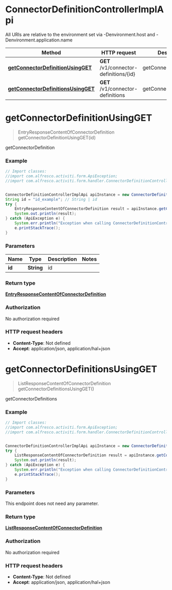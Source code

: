 # ConnectorDefinitionControllerImplApi

All URIs are relative to the environment set via -Denvironment.host and -Denvironment.application.name

Method | HTTP request | Description
------------- | ------------- | -------------
[**getConnectorDefinitionUsingGET**](ConnectorDefinitionControllerImplApi.md#getConnectorDefinitionUsingGET) | **GET** /v1/connector-definitions/{id} | getConnectorDefinition
[**getConnectorDefinitionsUsingGET**](ConnectorDefinitionControllerImplApi.md#getConnectorDefinitionsUsingGET) | **GET** /v1/connector-definitions | getConnectorDefinitions

<a name="getConnectorDefinitionUsingGET"></a>
# **getConnectorDefinitionUsingGET**
> EntryResponseContentOfConnectorDefinition getConnectorDefinitionUsingGET(id)

getConnectorDefinition

### Example
```java
// Import classes:
//import com.alfresco.activiti.form.ApiException;
//import com.alfresco.activiti.form.handler.ConnectorDefinitionControllerImplApi;


ConnectorDefinitionControllerImplApi apiInstance = new ConnectorDefinitionControllerImplApi();
String id = "id_example"; // String | id
try {
    EntryResponseContentOfConnectorDefinition result = apiInstance.getConnectorDefinitionUsingGET(id);
    System.out.println(result);
} catch (ApiException e) {
    System.err.println("Exception when calling ConnectorDefinitionControllerImplApi#getConnectorDefinitionUsingGET");
    e.printStackTrace();
}
```

### Parameters

Name | Type | Description  | Notes
------------- | ------------- | ------------- | -------------
 **id** | **String**| id |

### Return type

[**EntryResponseContentOfConnectorDefinition**](EntryResponseContentOfConnectorDefinition.md)

### Authorization

No authorization required

### HTTP request headers

 - **Content-Type**: Not defined
 - **Accept**: application/json, application/hal+json

<a name="getConnectorDefinitionsUsingGET"></a>
# **getConnectorDefinitionsUsingGET**
> ListResponseContentOfConnectorDefinition getConnectorDefinitionsUsingGET()

getConnectorDefinitions

### Example
```java
// Import classes:
//import com.alfresco.activiti.form.ApiException;
//import com.alfresco.activiti.form.handler.ConnectorDefinitionControllerImplApi;


ConnectorDefinitionControllerImplApi apiInstance = new ConnectorDefinitionControllerImplApi();
try {
    ListResponseContentOfConnectorDefinition result = apiInstance.getConnectorDefinitionsUsingGET();
    System.out.println(result);
} catch (ApiException e) {
    System.err.println("Exception when calling ConnectorDefinitionControllerImplApi#getConnectorDefinitionsUsingGET");
    e.printStackTrace();
}
```

### Parameters
This endpoint does not need any parameter.

### Return type

[**ListResponseContentOfConnectorDefinition**](ListResponseContentOfConnectorDefinition.md)

### Authorization

No authorization required

### HTTP request headers

 - **Content-Type**: Not defined
 - **Accept**: application/json, application/hal+json

